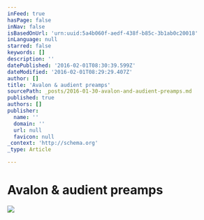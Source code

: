 ```yaml
---
inFeed: true
hasPage: false
inNav: false
isBasedOnUrl: 'urn:uuid:5a4b060f-aedf-438f-b85c-3b1ab0c20018'
inLanguage: null
starred: false
keywords: []
description: ''
datePublished: '2016-02-01T08:30:39.599Z'
dateModified: '2016-02-01T08:29:29.407Z'
author: []
title: 'Avalon & audient preamps'
sourcePath: _posts/2016-01-30-avalon-and-audient-preamps.md
published: true
authors: []
publisher:
  name: ''
  domain: ''
  url: null
  favicon: null
_context: 'http://schema.org'
_type: Article

---
```

# Avalon & audient preamps
![](https://the-grid-user-content.s3-us-west-2.amazonaws.com/0fa92755-3833-422c-a0de-4157879bf743.png)